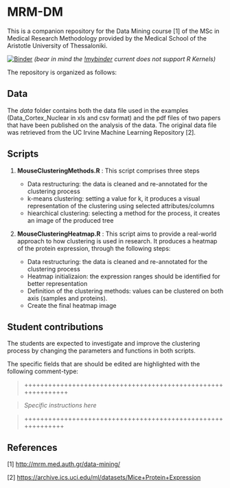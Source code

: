 # MRM-DM
This is a companion repository for the Data Mining course [1] of the MSc in Medical Research Methodology provided by the Medical School of the Aristotle University of Thessaloniki.

[![Binder](http://mybinder.org/badge.svg)](http://mybinder.org/repo/fpsom/MRM-DM) *(bear in mind the [!mybinder](http://mybinder.org/) current does not support R Kernels)*

The repository is organized as follows:

## Data
The *data* folder contains both the data file used in the examples (Data_Cortex_Nuclear in xls and csv format) and the pdf files of two papers that have been published on the analysis of the data. The original data file was retrieved from the UC Irvine Machine Learning Repository [2].


## Scripts

1. **MouseClusteringMethods.R** :
    This script comprises three steps
    * Data restructuring: the data is cleaned and re-annotated for the clustering process
    * k-means clustering: setting a value for k, it produces a visual representation of the clustering using selected attributes/columns
    * hiearchical clustering: selecting a method for the process, it creates an image of the produced tree

2. **MouseClusteringHeatmap.R** :
    This script aims to provide a real-world approach to how clustering is used in research. It produces a heatmap of the protein expression, through the following steps:
    * Data restructuring: the data is cleaned and re-annotated for the clustering process
    * Heatmap initializaion: the expression ranges should be identified for better representation
    * Definition of the clustering methods: values can be clustered on both axis (samples and proteins).
    * Create the final heatmap image


## Student contributions
The students are expected to investigate and improve the clustering process by changing the parameters and functions in both scripts.

The specific fields that are should be edited are highlighted with the following comment-type:

> +++++++++++++++++++++++++++++++++++++++++++++++++++++++++++++

>  *Specific instructions here*

> ++++++++++++++++++++++++++++++++++++++++++++++++++++++++++++



## References
[1] http://mrm.med.auth.gr/data-mining/

[2] https://archive.ics.uci.edu/ml/datasets/Mice+Protein+Expression